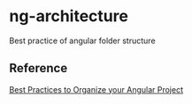 # ng-architecture
Best practice of angular folder structure

## Reference
[Best Practices to Organize your Angular Project][link1]


[link1]: https://medium.com/dev-jam/5-tips-best-practices-to-organize-your-angular-project-e900db08702e